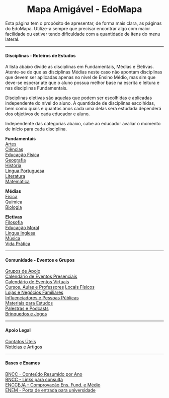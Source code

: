 <h1 align="center">Mapa Amigável - EdoMapa</h1>

Esta página tem o propósito de apresentar, de forma mais clara, as páginas do EdoMapa. Utilize-a sempre que precisar encontrar algo com maior facilidade ou estiver tendo dificuldade com a quantidade de itens do menu lateral.

---

#### Disciplinas - Roteiros de Estudos

A lista abaixo divide as disciplinas em Fundamentais, Médias e Eletivas. Atente-se de que as disciplinas Médias neste caso não apontam disciplinas que devem ser aplicadas apenas no nível de Ensino Médio, mas sim que deve-se esperar até que o aluno possua melhor base na escrita e leitura e nas disciplinas Fundamentais.

Disciplinas eletivas são aquelas que podem ser escolhidas e aplicadas independente do nível do aluno. A quantidade de disciplinas escolhidas, bem como quais e quantos anos cada uma delas será estudada dependerá dos objetivos de cada educador e aluno.

Independente das categorias abaixo, cabe ao educador avaliar o momento de início para cada disciplina.

**Fundamentais**  
[Artes](Artes/Roteiro_de_Estudos)  
[Ciências](Ciências/Roteiro_de_Estudos)  
[Educação Física](Educação_Física/Roteiro_de_Estudos)  
[Geografia](Geografia/Roteiro_de_Estudos)  
[História](História/Roteiro_de_Estudos)  
[Língua Portuguesa](Língua_Portuguesa/Roteiro_de_Estudos)  
[Literatura](Literatura/Roteiro_de_Estudos)  
[Matemática](Matemática/Roteiro_de_Estudos)

**Médias**  
[Física](Física/Roteiro_de_Estudos)  
[Química](Química/Roteiro_de_Estudos)  
[Biologia](Biologia/Roteiro_de_Estudos)

**Eletivas**  
[Filosofia](Filosofia/Roteiro_de_Estudos)  
[Educação Moral](Educação_Moral/Roteiro_de_Estudos)  
[Língua Inglesa](Língua_Inglesa/Roteiro_de_Estudos)  
[Música](Música/Roteiro_de_Estudos)  
[Vida Prática](Vida_Prática/Roteiro_de_Estudos)

---

#### Comunidade - Eventos e Grupos

[Grupos de Apoio](Comunidade/Grupos_de_Apoio)  
[Calendário de Eventos Presenciais](Comunidade/Calendário_de_Eventos_Presenciais)  
[Calendário de Eventos Virtuais](Comunidade/Calendário_de_Eventos_Virtuais)  
[Cursos, Aulas e Professores](Comunidade/Cursos_Aulas_e_Professores)
[Locais Físicos](Comunidade/Locais_Físicos)  
[Lojas e Negócios Familiares](Comunidade/Lojas_e_Negócios_Familiares)  
[Influenciadores e Pessoas Públicas](Comunidade/Influenciadores_e_Pessoas_Públicas)  
[Materiais para Estudos](Iniciativas_e_Materiais/Materiais_para_Estudos)  
[Palestras e Podcasts](Iniciativas_e_Materiais/Palestras_e_Podcasts)  
[Brinquedos e Jogos](Iniciativas_e_Materiais/Brinquedos_e_Jogos)

---

#### Apoio Legal

[Contatos Úteis](Apoio_Legal/Contatos_Úteis)  
[Notícias e Artigos](Apoio_Legal/Notícias_e_Artigos)

---

#### Bases e Exames

[BNCC - Conteúdo Resumido por Ano](Bases_e_Exames/BNCC_Conteúdo_resumido_por_ano)  
[BNCC - Links para consulta](Bases_e_Exames/BNCC_Links_para_consulta)  
[ENCCEJA - Comprovação Ens. Fund. e Médio](Bases_e_Exames/ENCCEJA)  
[ENEM - Porta de entrada para universidade](Bases_e_Exames/ENEM)
